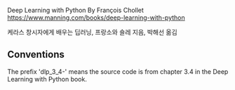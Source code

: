 
Deep Learning with Python
By François Chollet
https://www.manning.com/books/deep-learning-with-python

케라스 창시자에게 배우는 딥러닝, 프랑소와 숄레 지음, 박해선 옮김

## Conventions
The prefix 'dlp_3_4-' means the source code is from chapter 3.4 in the Deep Learning with Python book.
